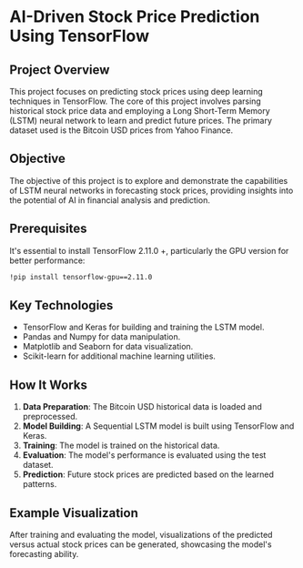 
# AI-Driven Stock Price Prediction Using TensorFlow

## Project Overview
This project focuses on predicting stock prices using deep learning techniques in TensorFlow. The core of this project involves parsing historical stock price data and employing a Long Short-Term Memory (LSTM) neural network to learn and predict future prices. The primary dataset used is the Bitcoin USD prices from Yahoo Finance.

## Objective
The objective of this project is to explore and demonstrate the capabilities of LSTM neural networks in forecasting stock prices, providing insights into the potential of AI in financial analysis and prediction.

## Prerequisites
It's essential to install TensorFlow 2.11.0 +, particularly the GPU version for better performance:
```bash
!pip install tensorflow-gpu==2.11.0
```

## Key Technologies
- TensorFlow and Keras for building and training the LSTM model.
- Pandas and Numpy for data manipulation.
- Matplotlib and Seaborn for data visualization.
- Scikit-learn for additional machine learning utilities.

## How It Works
1. **Data Preparation**: The Bitcoin USD historical data is loaded and preprocessed.
2. **Model Building**: A Sequential LSTM model is built using TensorFlow and Keras.
3. **Training**: The model is trained on the historical data.
4. **Evaluation**: The model's performance is evaluated using the test dataset.
5. **Prediction**: Future stock prices are predicted based on the learned patterns.

## Example Visualization
After training and evaluating the model, visualizations of the predicted versus actual stock prices can be generated, showcasing the model's forecasting ability.
